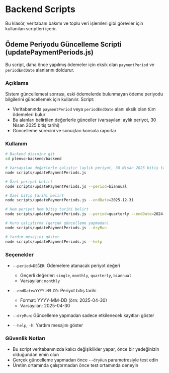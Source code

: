 # Backend Scripts

Bu klasör, veritabanı bakımı ve toplu veri işlemleri gibi görevler için kullanılan scriptleri içerir.

## Ödeme Periyodu Güncelleme Scripti (updatePaymentPeriods.js)

Bu script, daha önce yapılmış ödemeler için eksik olan `paymentPeriod` ve `periodEndDate` alanlarını doldurur.

### Açıklama

Sistem güncellemesi sonrası, eski ödemelerde bulunmayan ödeme periyodu bilgilerini güncellemek için kullanılır. Script:

- Veritabanında `paymentPeriod` veya `periodEndDate` alanı eksik olan tüm ödemeleri bulur
- Bu alanları belirtilen değerlerle günceller (varsayılan: aylık periyot, 30 Nisan 2025 bitiş tarihi)
- Güncelleme sürecini ve sonuçları konsola raporlar

### Kullanım

```bash
# Backend dizinine git
cd plenvo-backend/backend

# Varsayılan değerlerle çalıştır (aylık periyot, 30 Nisan 2025 bitiş tarihi)
node scripts/updatePaymentPeriods.js

# Özel periyot belirt
node scripts/updatePaymentPeriods.js --period=biannual

# Özel bitiş tarihi belirt
node scripts/updatePaymentPeriods.js --endDate=2025-12-31

# Hem periyot hem bitiş tarihi belirt
node scripts/updatePaymentPeriods.js --period=quarterly --endDate=2024-12-31

# Kuru çalıştırma (gerçek güncelleme yapmadan)
node scripts/updatePaymentPeriods.js --dryRun

# Yardım mesajını göster
node scripts/updatePaymentPeriods.js --help
```

### Seçenekler

- `--period=DEĞER`: Ödemelere atanacak periyot değeri
  - Geçerli değerler: `single`, `monthly`, `quarterly`, `biannual`
  - Varsayılan: `monthly`

- `--endDate=YYYY-MM-DD`: Periyot bitiş tarihi
  - Format: YYYY-MM-DD (örn: 2025-04-30)
  - Varsayılan: 2025-04-30

- `--dryRun`: Güncelleme yapmadan sadece etkilenecek kayıtları göster

- `--help`, `-h`: Yardım mesajını göster

### Güvenlik Notları

- Bu script veritabanınızda kalıcı değişiklikler yapar, önce bir yedeğinizin olduğundan emin olun
- Gerçek güncelleme yapmadan önce `--dryRun` parametresiyle test edin
- Üretim ortamında çalıştırmadan önce test ortamında deneyin 